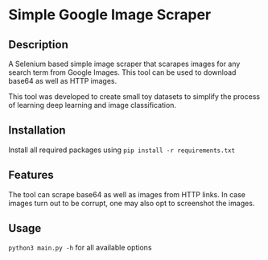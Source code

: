 # Simple Google Image Scraper

## Description

A Selenium based simple image scraper that scarapes images for any search term from Google Images. This tool can be used to download base64 as well as HTTP images.

This tool was developed to create small toy datasets to simplify the process of learning deep learning and image classification.

## Installation

Install all required packages using
`pip install -r requirements.txt`

## Features

The tool can scrape base64 as well as images from HTTP links. In case images turn out to be corrupt, one may also opt to screenshot the images.

## Usage

`python3 main.py -h` for all available options
